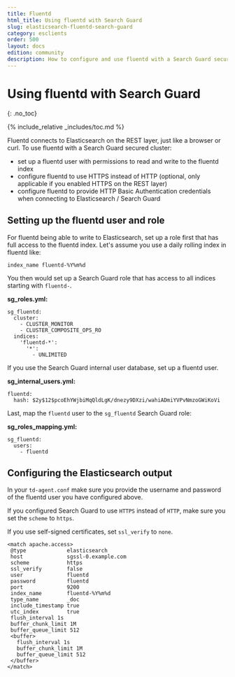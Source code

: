 ```yaml
---
title: Fluentd
html_title: Using fluentd with Search Guard
slug: elasticsearch-fluentd-search-guard
category: esclients
order: 500
layout: docs
edition: community
description: How to configure and use fluentd with a Search Guard secured cluster.
---
```

<!---
Copryight floragunn GmbH
-->

# Using fluentd with Search Guard
{: .no_toc}

{% include_relative _includes/toc.md %}

Fluentd connects to Elasticsearch on the REST layer, just like a browser or curl. To use fluentd with a Search Guard secured cluster:

* set up a fluentd user with permissions to read and write to the fluentd index
* configure fluentd to use HTTPS instead of HTTP (optional, only applicable if you enabled HTTPS on the REST layer)
* configure fluentd to provide HTTP Basic Authentication credentials when connecting to Elasticsearch / Search Guard

## Setting up the fluentd user and role

For fluentd being able to write to Elasticsearch, set up a role first that has full access to the fluentd index. Let's assume you use a daily rolling index in fluentd like:

```
index_name fluentd-%Y%m%d
```

You then would set up a Search Guard role that has access to all indices starting with `fluentd-`.

**sg\_roles.yml:**

```
sg_fluentd:
  cluster:
    - CLUSTER_MONITOR  
    - CLUSTER_COMPOSITE_OPS_RO
  indices:
    'fluentd-*':
      '*':
        - UNLIMITED
```

If you use the Search Guard internal user database, set up a fluentd user.

**sg\_internal\_users.yml:**

```
fluentd:
  hash: $2y$12$pcoEhYWjbiMqQldLgK/dnezy9DXzi/wahiADmiYVPvNmzoGWiKoVi
```

Last, map the `fluentd` user to the `sg_fluentd` Search Guard role:


**sg\_roles\_mapping.yml:**

```
sg_fluentd:
  users:
    - fluentd
```
    
## Configuring the Elasticsearch output

In your `td-agent.conf` make sure you provide the username and password of the fluentd user you have configured above.

If you configured Search Guard to use `HTTPS` instead of `HTTP`, make sure you set the `scheme` to `https`.

If you use self-signed certificates, set `ssl_verify` to `none`.

```
<match apache.access>
 @type             elasticsearch
 host              sgssl-0.example.com
 scheme            https
 ssl_verify        false
 user              fluentd
 password          fluentd
 port              9200
 index_name        fluentd-%Y%m%d
 type_name         _doc 
 include_timestamp true
 utc_index         true
 flush_interval 1s
 buffer_chunk_limit 1M
 buffer_queue_limit 512
 <buffer>
   flush_interval 1s
   buffer_chunk_limit 1M
   buffer_queue_limit 512
 </buffer>
</match>
```
